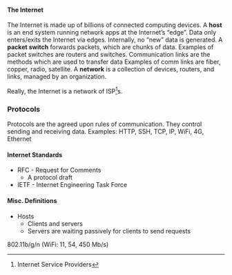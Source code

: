 #### The Internet
The Internet is made up of billions of connected computing devices.
A **host** is an end system running network apps at the Internet’s “edge”. Data only enters/exits the Internet via edges. Internally, no “new” data is generated.
A **packet switch** forwards packets, which are chunks of data.
Examples of packet switches are routers and switches.
Communication links are the methods which are used to transfer data
Examples of comm links are fiber, copper, radio, satellite.
A **network** is a collection of devices, routers, and links, managed by an organization.

Really, the Internet is a network of ISP[^1]s.

### Protocols
Protocols are the agreed upon rules of communication. They control sending and receiving data.
Examples: HTTP, SSH, TCP, IP, WiFi, 4G, Ethernet

#### Internet Standards
- RFC - Request for Comments
	- A protocol draft
- IETF - Internet Engineering Task Force

#### Misc. Definitions
- Hosts
	- Clients and servers
	- Servers are waiting passively for clients to send requests

802.11b/g/n (WiFi: 11, 54, 450 Mb/s)

[^1]: Internet Service Providers